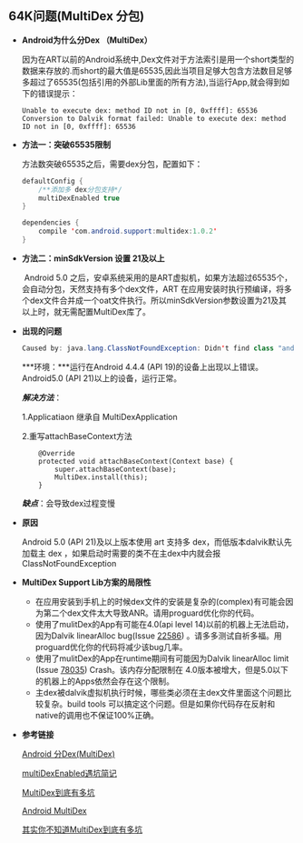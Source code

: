 ## 64K问题(MultiDex 分包)

* **Android为什么分Dex （MultiDex）**

  ​        因为在ART以前的Android系统中,Dex文件对于方法索引是用一个short类型的数据来存放的.而short的最大值是65535,因此当项目足够大包含方法数目足够多超过了65535(包括引用的外部Lib里面的所有方法),当运行App,就会得到如下的错误提示：

  ```
  Unable to execute dex: method ID not in [0, 0xffff]: 65536
  Conversion to Dalvik format failed: Unable to execute dex: method ID not in [0, 0xffff]: 65536
  ```

* **方法一：突破65535限制**

  方法数突破65535之后，需要dex分包，配置如下：

  ```java
  defaultConfig {
      /**添加多 dex分包支持*/
      multiDexEnabled true
  }
  ```

  ```java
  dependencies {
      compile 'com.android.support:multidex:1.0.2' 
  }
  ```

* **方法二：minSdkVersion 设置 21及以上**

  ​        Android 5.0 之后，安卓系统采用的是ART虚拟机，如果方法超过65535个，会自动分包，天然支持有多个dex文件，ART 在应用安装时执行预编译，将多个dex文件合并成一个oat文件执行。所以minSdkVersion参数设置为21及其以上时，就无需配置MultiDex库了。

* **出现的问题**

  ```java
  Caused by: java.lang.ClassNotFoundException: Didn't find class "android.support.v4.content.FileProvider" on path: DexPathList[[zip file "/data/app/lanyue.reader.big-2.apk"],nativeLibraryDirectories=[/data/app-lib/lanyue.reader.big-2, /vendor/lib, /data/cust/lib, /system/lib]]
  ```

  ***环境：***运行在Android 4.4.4 (API 19)的设备上出现以上错误。Android5.0 (API 21)以上的设备，运行正常。

  ***解决方法***：

  1.Applicatiaon 继承自 MultiDexApplication

  2.重写attachBaseContext方法

  ```
      @Override
      protected void attachBaseContext(Context base) {
          super.attachBaseContext(base);
          MultiDex.install(this);
      }
  ```

  ***缺点***：会导致dex过程变慢

* **原因**

  Android 5.0 (API 21)及以上版本使用 art 支持多 dex，而低版本dalvik默认先加载主 dex ，如果启动时需要的类不在主dex中内就会报ClassNotFoundException

* **MultiDex Support Lib方案的局限性**

  * 在应用安装到手机上的时候dex文件的安装是复杂的(complex)有可能会因为第二个dex文件太大导致ANR。请用proguard优化你的代码。
  * 使用了mulitDex的App有可能在4.0(api level 14)以前的机器上无法启动，因为Dalvik linearAlloc bug(Issue [22586](https://code.google.com/p/android/issues/detail?id=22586)) 。请多多测试自祈多福。用proguard优化你的代码将减少该bug几率。
  * 使用了mulitDex的App在runtime期间有可能因为Dalvik linearAlloc limit (Issue [78035](https://code.google.com/p/android/issues/detail?id=78035)) Crash。该内存分配限制在 4.0版本被增大，但是5.0以下的机器上的Apps依然会存在这个限制。
  * 主dex被dalvik虚拟机执行时候，哪些类必须在主dex文件里面这个问题比较复杂。build tools 可以搞定这个问题。但是如果你代码存在反射和native的调用也不保证100%正确。

* **参考链接**

  [Android 分Dex(MultiDex)](<https://www.cnblogs.com/wingyip/p/4496028.html>)

  [multiDexEnabled遇坑简记](<https://www.jianshu.com/p/cddfc89ce947>)

  [MultiDex到底有多坑](<https://www.cnblogs.com/lzl-sml/p/5216861.html>)

  [Android MultiDex](<https://www.cnblogs.com/CharlesGrant/p/5112597.html>)

  [其实你不知道MultiDex到底有多坑](<http://blog.zongwu233.com/the-touble-of-multidex/>)